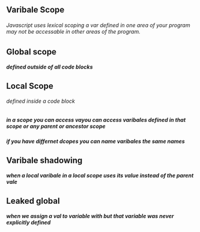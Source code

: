 ## Varibale Scope

###### Javascript uses lexical scoping a var defined in one area of your program may not be accessable in other areas of the program.
## Global scope
##### defined outside of all code blocks

## Local Scope
###### defined inside a code block

##### in a scope you can access vayou can access varibales defined in that scope or any parent or ancestor scope

##### if you have differnet dcopes you can name varibales the same names


## Varibale shadowing

##### when a local varibale in a local scope uses its value instead of the parent vale

## Leaked global

##### when we assign a val to variable with but that variable was never explicitly defined